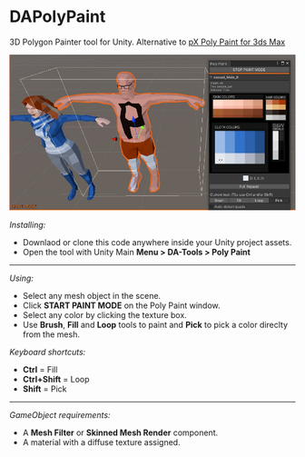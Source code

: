 # DAPolyPaint

3D Polygon Painter tool for Unity. Alternative to [pX Poly Paint for 3ds Max](https://github.com/piXelicidio/pxMaxScript/tree/master/PolyPainter)

![screenshot](docs~/da-polypaint-screenshot.jpg)

*Installing:*
- Downlaod or clone this code anywhere inside your Unity project assets.
- Open the tool with Unity Main **Menu > DA-Tools > Poly Paint**
---
*Using:*
- Select any mesh object in the scene. 
- Click **START PAINT MODE** on the Poly Paint window.
- Select any color by clicking the texture box.
- Use **Brush**, **Fill** and **Loop** tools to paint and **Pick** to pick a color direclty from the mesh.

*Keyboard shortcuts:*
- **Ctrl** = Fill
- **Ctrl+Shift** = Loop
- **Shift** = Pick
---
*GameObject requirements:*
- A **Mesh Filter** or **Skinned Mesh Render** component.
- A material with a diffuse texture assigned.
